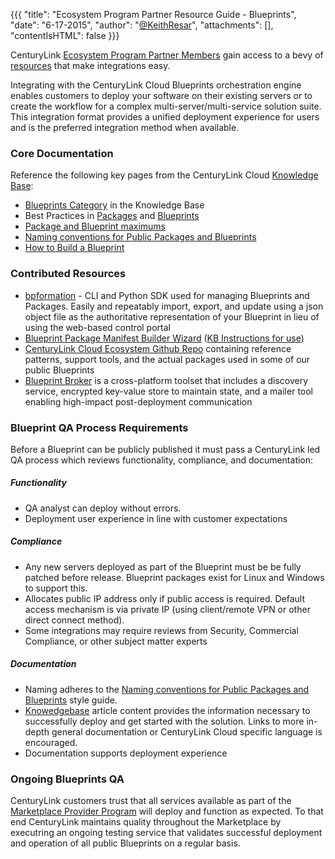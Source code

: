 {{{
  "title": "Ecosystem Program Partner Resource Guide - Blueprints",
  "date": "6-17-2015",
  "author": "<a href='https://twitter.com/KeithResar'>@KeithResar</a>",
  "attachments": [],
  "contentIsHTML": false
}}}

CenturyLink [Ecosystem Program Partner Members](centurylink-cloud-ecosystem-program-guide.md) gain access to a bevy of [resources](ecosystem-program-resources.md) that make integrations easy.

Integrating with the CenturyLink Cloud Blueprints orchestration engine enables customers to deploy your software on their existing servers or to create the workflow for a complex multi-server/multi-service solution suite.  This integration format provides a unified deployment experience for users and is the preferred integration method when available.

### Core Documentation

Reference the following key pages from the CenturyLink Cloud [Knowledge Base](http://www.ctl.io/knowledge-base):

* [Blueprints Category](../../Blueprints/) in the Knowledge Base
* Best Practices in [Packages](../../Blueprints/packages-best-practices.md) and [Blueprints](../../Blueprints/blueprints-best-practices.md)
* [Package and Blueprint maximums](../../Blueprints/blueprint-package-and-template-maximum-limits.md)
* [Naming conventions for Public Packages and Blueprints](../../Blueprints/creating-public-blueprint-packages.md)
* [How to Build a Blueprint](../../Blueprints/how-to-build-a-blueprint.md)


### Contributed Resources

* [bpformation](https://github.com/CenturyLinkCloud/bpformation) - CLI and Python SDK used for managing Blueprints and Packages.  Easily and repeatably import, export, and update using a json object file as the authoritative representation of your Blueprint in lieu of using the web-based control portal
* [Blueprint Package Manifest Builder Wizard](http://centurylinkcloud.github.io/blueprint-package-manifest-builder/) ([KB Instructions for use](../../Blueprints/blueprint-package-manifest-builder-wizard.md))
* [CenturyLink Cloud Ecosystem Github Repo](https://github.com/CenturyLinkCloud/Ecosystem/tree/master/Blueprints) containing reference patterns, support tools, and the actual packages used in some of our public Blueprints
* [Blueprint Broker](https://github.com/CenturyLinkCloud/bpbroker) is a cross-platform toolset that includes a discovery service, encrypted key-value store to maintain state, and a mailer tool enabling high-impact post-deployment communication


### Blueprint QA Process Requirements

Before a Blueprint can be publicly published it must pass a CenturyLink led QA process which reviews functionality, compliance, and documentation:

##### Functionality

* QA analyst can deploy without errors.
* Deployment user experience in line with customer expectations


##### Compliance

* Any new servers deployed as part of the Blueprint must be be fully patched before release.  Blueprint packages exist for Linux and Windows to support this.
* Allocates public IP address only if public access is required.  Default access mechanism is via private IP (using client/remote VPN or other direct connect method).
* Some integrations may require reviews from Security, Commercial Compliance, or other subject matter experts


##### Documentation

* Naming adheres to the [Naming conventions for Public Packages and Blueprints](../../Blueprints/creating-public-blueprint-packages.md) style guide.
* [Knowedgebase](https://www.ctl.io/knowledge-base/) article content provides the information necessary to successfully deploy and get started with the solution.  Links to more in-depth general documentation or CenturyLink Cloud specific language is encouraged.
* Documentation supports deployment experience


### Ongoing Blueprints QA

CenturyLink customers trust that all services available as part of the [Marketplace Provider Program](https://www.ctl.io/marketplace/program/)
will deploy and function as expected.  To that end CenturyLink maintains quality throughout the Marketplace by executring an ongoing testing service
that validates successful deployment and operation of all public Blueprints on a regular basis.

